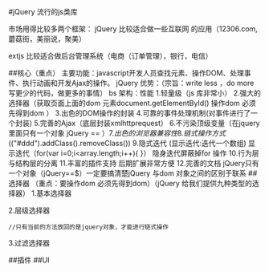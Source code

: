 #jQuery
流行的js类库

市场用得比较多两个框架： jQuery 比较适合做一些互联网 的应用（12306.com,蘑菇街，美丽说，聚美）

extjs 比较适合做后台管理系统（电商（订单管理），银行，电信）

##核心（重点）
	主要功能：javascript开发人员查找元素、操作DOM、处理事件、执行动画和开发Ajax的操作。
	jQuery 优势：（宗旨：write less ，do more 写更少的代码，做更多的事情）
	bs 架构：性能
	1.轻量级（js 库非常小）
	2.强大的选择器（获取页面上面的dom
		元素document.getElementById()
		操作dom 必须先得到dom
	）
	3.出色的DOM操作的封装
	4.可靠的事件处理机制(对事件进行了一个封装)
	5.完善的Ajax（底层封装xmlhttprequest）
	6.不污染顶级变量（在jquery 里面只有一个对象   jQuery  == $）
	7.出色的浏览器兼容性
	8.链式操作方式($("#ddd").addClass().removeClass())
	9.隐式迭代 (显示迭代:迭代一个数组)
		显示迭代（for(var i=0;i<array.length;i++){
		}）
		隐身迭代屏蔽掉for 操作
	10.行为层与结构层的分离
	11.丰富的插件支持  后期扩展非常方便
	12.完善的文档
jQuery只有一个对象（jQuery==$）一定要搞清楚jQuery 与dom 对象之间的区别于联系	
##选择器 （重点：要操作dom 必须先得到dom）（jQuery 给我们提供九种类型的选择器）
1.基本选择器

2.层级选择器

	//只有当前的方法放回的是jquery对象，才能进行链式操作
3.过滤选择器
		
##插件
##UI